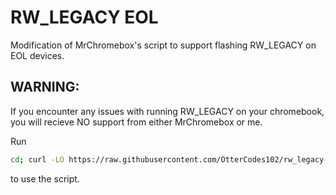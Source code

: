 # RW_LEGACY EOL
Modification of MrChromebox's script to support flashing RW_LEGACY on EOL devices.
## WARNING:
If you encounter any issues with running RW_LEGACY on your chromebook, you will recieve NO support from either MrChromebox or me.

Run
```bash
cd; curl -LO https://raw.githubusercontent.com/OtterCodes102/rw_legacy-eol/master/firmware-util.sh && sudo bash firmware-util.sh
```
to use the script.
